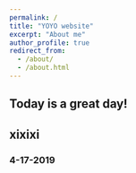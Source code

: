 ```yaml
---
permalink: /
title: "YOYO website"
excerpt: "About me"
author_profile: true
redirect_from: 
  - /about/
  - /about.html
---
```

## Today is a great day!
## xixixi
### 4-17-2019
